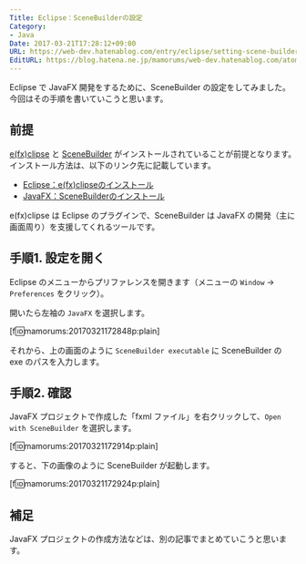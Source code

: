 ```yaml
---
Title: Eclipse：SceneBuilderの設定
Category:
- Java
Date: 2017-03-21T17:28:12+09:00
URL: https://web-dev.hatenablog.com/entry/eclipse/setting-scene-builder
EditURL: https://blog.hatena.ne.jp/mamorums/web-dev.hatenablog.com/atom/entry/10328749687229303520
---
```


Eclipse で JavaFX 開発をするために、SceneBuilder の設定をしてみました。今回はその手順を書いていこうと思います。

## 前提
[e(fx)clipse](https://www.eclipse.org/efxclipse/install.html) と [SceneBuilder](http://gluonhq.com/products/scene-builder/) がインストールされていることが前提となります。インストール方法は、以下のリンク先に記載しています。

- [Eclipse：e(fx)clipseのインストール](/entry/eclipse/install-efxclipse)
- [JavaFX：SceneBuilderのインストール](/entry/java/fx/install-scene-builder)

e(fx)clipse は Eclipse のプラグインで、SceneBuilder は JavaFX の開発（主に画面周り）を支援してくれるツールです。


## 手順1. 設定を開く
Eclipse のメニューからプリファレンスを開きます（メニューの `Window` → `Preferences` をクリック）。

開いたら左袖の `JavaFX` を選択します。

[f:id:mamorums:20170321172848p:plain]

それから、上の画面のように `SceneBuilder executable` に SceneBuilder の exe のパスを入力します。


## 手順2. 確認
JavaFX プロジェクトで作成した「fxml ファイル」を右クリックして、`Open with SceneBuilder` を選択します。

[f:id:mamorums:20170321172914p:plain]

すると、下の画像のように SceneBuilder が起動します。

[f:id:mamorums:20170321172924p:plain]


## 補足
JavaFX プロジェクトの作成方法などは、別の記事でまとめていこうと思います。
